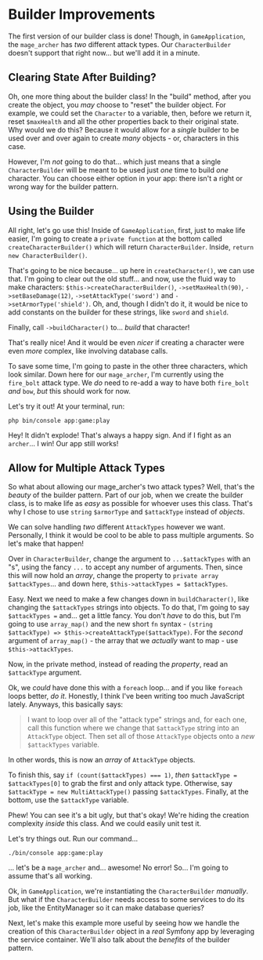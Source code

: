 # Builder Improvements

The first version of our builder class is done! Though, in `GameApplication`,
the `mage_archer` has *two* different attack types. Our `CharacterBuilder`
doesn't support that right now... but we'll add it in a minute.

## Clearing State After Building?

Oh, one more thing about the builder class! In the "build" method, after you create
the object, you *may* choose to "reset" the builder object. For example, we could
set the `Character` to a variable, then, before we return it, reset
`$maxHealth` and all the other properties back to their original state. Why would
we do this? Because it would allow for a *single* builder to be used over and over
again to create *many* objects - or, characters in this case.

However, I'm *not* going to do that... which just means that a single `CharacterBuilder`
will be meant to be used just *one* time to build *one* character. You can choose
either option in your app: there isn't a right or wrong way for the builder pattern.

## Using the Builder

All right, let's go use this! Inside of `GameApplication`, first, just to make life
easier, I'm going to create a `private function` at the bottom called
`createCharacterBuilder()` which will return `CharacterBuilder`. Inside,
`return new CharacterBuilder()`.

That's going to be nice because... up here in `createCharacter()`, we can use that.
I'm going to clear out the old stuff... and now, use the fluid way to
make characters: `$this->createCharacterBuilder()`, `->setMaxHealth(90)`,
`->setBaseDamage(12)`, `->setAttackType('sword')` and `->setArmorType('shield')`.
Oh, and, though I didn't do it, it would be nice to add constants on the builder
for these strings, like `sword` and `shield`.

Finally, call `->buildCharacter()` to... *build* that character!

That's really nice! And it would be even *nicer* if creating a character were even
*more* complex, like involving database calls.

To save some time, I'm going to paste in the other three characters, which
look similar. Down here for our `mage_archer`, I'm currently using the
`fire_bolt` attack type. We *do* need to re-add a way to have both `fire_bolt` *and*
`bow`, *but* this should work for now.

Let's try it out! At your terminal, run:

```terminal
php bin/console app:game:play
```

Hey! It didn't explode! That's always a happy sign. And if I fight as an `archer`...
I win! Our app still works!

## Allow for Multiple Attack Types

So what about allowing our mage_archer's two attack types? Well, that's the *beauty*
of the builder pattern. Part of our job, when we create the builder class, is to
make life as *easy* as possible for whoever uses this class. That's why I chose to
use `string` `$armorType` and `$attackType` instead of *objects*.

We can solve handling *two* different `AttackTypes` however we want. Personally,
I think it would be cool to be able to pass multiple arguments. So let's make
that happen!

Over in `CharacterBuilder`, change the argument to `...$attackTypes` with an "s",
using the fancy `...` to accept any number of arguments. Then, since this will
now hold an *array*, change the property to `private array $attackTypes`... and
down here, `$this->attackTypes = $attackTypes`.

Easy. Next we need to make a few changes down in `buildCharacter()`, like
changing the `$attackTypes` strings into objects. To do that, I'm going to
say `$attackTypes =` and... get a little fancy. You don't *have* to do this, but
I'm going to use `array_map()` and the new short `fn` syntax - `(string
$attackType) => $this->createAttackType($attackType)`. For the *second*
argument of `array_map()` - the array that we *actually* want to map - use
`$this->attackTypes`.

Now, in the private method, instead of reading the *property*, read an `$attackType`
argument.

Ok, we *could* have done this with a `foreach` loop... and if you like `foreach`
loops better, *do it*. Honestly, I think I've been writing too much JavaScript lately.
Anyways, this basically says:

> I want to loop over all of the "attack type" strings and, for each one, call this
> function where we change that `$attackType` string into an `AttackType` object.
> Then set all of those `AttackType` objects onto a *new* `$attackTypes` variable.

In other words, this is now an *array* of `AttackType` objects.

To finish this, say `if (count($attackTypes) === 1)`, *then*
`$attackType = $attackTypes[0]` to grab the first and only attack type. Otherwise,
say `$attackType = new MultiAttackType()` passing `$attackTypes`. Finally, at
the bottom, use the `$attackType` variable.

Phew! You can see it's a bit ugly, but that's okay! We're hiding the creation
complexity *inside* this class. And we could easily unit test it.

Let's try things out. Run our command...

```terminal-silent
./bin/console app:game:play
```

... let's be a `mage_archer` and... awesome! No error! So... I'm going to assume
that's all working.

Ok, in `GameApplication`, we're instantiating the `CharacterBuilder` *manually*.
But what if the `CharacterBuilder` needs access to some services to do its job,
like the EntityManager so it can make database queries?

Next, let's make this example more useful by seeing how we handle the creation of
this `CharacterBuilder` object in a *real* Symfony app by leveraging the service
container. We'll also talk about the *benefits* of the builder pattern.
